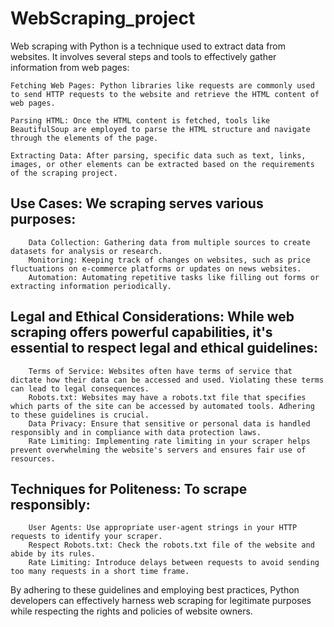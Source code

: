 # WebScraping_project
Web scraping with Python is a technique used to extract data from websites. It involves several steps and tools to effectively gather information from web pages:

    Fetching Web Pages: Python libraries like requests are commonly used to send HTTP requests to the website and retrieve the HTML content of web pages.

    Parsing HTML: Once the HTML content is fetched, tools like BeautifulSoup are employed to parse the HTML structure and navigate through the elements of the page.

    Extracting Data: After parsing, specific data such as text, links, images, or other elements can be extracted based on the requirements of the scraping project.

  ##   Use Cases: We scraping serves various purposes:
        Data Collection: Gathering data from multiple sources to create datasets for analysis or research.
        Monitoring: Keeping track of changes on websites, such as price fluctuations on e-commerce platforms or updates on news websites.
        Automation: Automating repetitive tasks like filling out forms or extracting information periodically.

   ##  Legal and Ethical Considerations: While web scraping offers powerful capabilities, it's essential to respect legal and ethical guidelines:
        Terms of Service: Websites often have terms of service that dictate how their data can be accessed and used. Violating these terms can lead to legal consequences.
        Robots.txt: Websites may have a robots.txt file that specifies which parts of the site can be accessed by automated tools. Adhering to these guidelines is crucial.
        Data Privacy: Ensure that sensitive or personal data is handled responsibly and in compliance with data protection laws.
        Rate Limiting: Implementing rate limiting in your scraper helps prevent overwhelming the website's servers and ensures fair use of resources.

  ##  Techniques for Politeness: To scrape responsibly:
        User Agents: Use appropriate user-agent strings in your HTTP requests to identify your scraper.
        Respect Robots.txt: Check the robots.txt file of the website and abide by its rules.
        Rate Limiting: Introduce delays between requests to avoid sending too many requests in a short time frame.

By adhering to these guidelines and employing best practices, Python developers can effectively harness web scraping for legitimate purposes while respecting the rights and policies of website owners.
